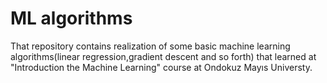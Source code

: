 # ML algorithms

That repository contains realization of some basic machine learning algorithms(linear regression,gradient descent and so forth) that learned at "Introduction the Machine Learning" course at Ondokuz Mayıs Universty.
